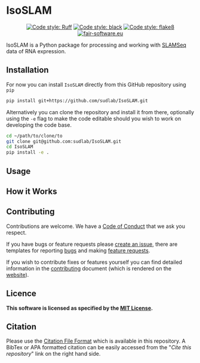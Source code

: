 # IsoSLAM

<div align="center">

<!-- [![PyPI version](https://badge.fury.io/py/isoslam.svg)](https://badge.fury.io/py/isoslam) -->
<!-- ![PyPI - Python Version](https://img.shields.io/pypi/pyversions/isoslam) -->

[![Code style: Ruff](https://img.shields.io/endpoint?url=https://raw.githubusercontent.com/astral-sh/ruff/main/assets/badge/v2.json)](https://github.com/astral-sh/ruff)
[![Code style: black](https://img.shields.io/badge/code%20style-black-000000.svg)](https://github.com/psf/black)
[![Code style: flake8](https://img.shields.io/badge/code%20style-flake8-456789.svg)](https://github.com/psf/flake8)
[![fair-software.eu](https://img.shields.io/badge/fair--software.eu-%E2%97%8F%20%20%E2%97%8F%20%20%E2%97%8B%20%20%E2%97%8F%20%20%E2%97%8B-orange)](https://fair-software.eu)

<!-- [![codecov](https://codecov.io/gh/sudlab/IsoSLAM/branch/dev/graph/badge.svg)]
(https://codecov.io/gh/sudlab/IsoSLAM) -->
<!-- [![pre-commit.ci -->
<!-- status](https://results.pre-commit.ci/badge/github/sudlab/IsoSLAM/main.svg)]
(https://results.pre-commit.ci/latest/github/sudlab/IsoSLAM/main) -->

</div>

<!-- <div align="center"> -->

<!-- [![Downloads](https://static.pepy.tech/badge/isoslam)](https://pepy.tech/project/isoslam) -->
<!-- [![Downloads](https://static.pepy.tech/badge/isoslam/month)](https://pepy.tech/project/isoslam) -->
<!-- [![Downloads](https://static.pepy.tech/badge/isoslam/week)](https://pepy.tech/project/isoslam) -->

<!-- </div> -->

IsoSLAM is a Python package for processing and working with [SLAMSeq][slamseq] data of RNA expression.

## Installation

For now you can install `IsoSLAM` directly from this GitHub repository using `pip`

```bash
pip install git+https://github.com/sudlab/IsoSLAM.git
```

Alternatively you can clone the repository and install it from there, optionally using the `-e` flag to make the code
editable should you wish to work on developing the code base.

```bash
cd ~/path/to/clone/to
git clone git@github.com:sudlab/IsoSLAM.git
cd IsoSLAM
pip install -e .
```

## Usage

## How it Works

## Contributing

Contributions are welcome. We have a [Code of Conduct](CODE_OF_CONDUCT.md) that we ask you respect.

If you have bugs or feature requests please [create an issue][isoslam_issue], there are templates for reporting
[bugs][isoslam_bug] and making [feature requests][isoslam_feature].

If you wish to contribute fixes or features yourself you can find detailed information in the
[contributing](docs/src/CONTRIBUTING.md) document (which is rendered on the [website][contributing]).

## Licence

**This software is licensed as specified by the [MIT License](LICENSE).**

## Citation

Please use the [Citation File Format](https://citation-file-format.github.io/) which is available in this repository. A
BibTex or APA formatted citation can be easily accessed from the "_Cite this repository_" link on the right hand side.

[contributing]: https://sudlab.github.io/IsoSLAM/main/contributing.html
[isoslam_issue]: https://github.com/sudlab/IsoSLAM/issues/new/choose
[isoslam_bug]: https://github.com/sudlab/IsoSLAM/issues/new?assignees=&labels=bug&projects=&template=bug_report.yaml&title=%5BBug%5D%3A+
[isoslam_feature]: https://github.com/sudlab/IsoSLAM/issues/new?assignees=&labels=enhancement&projects=&template=feature_request.yaml&title=%5Bfeature%5D+%3A+
[slamseq]: https://www.lexogen.com/slamseq-metabolic-rna-labeling/
